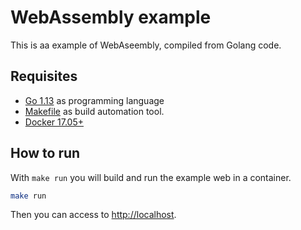 # WebAssembly example

This is aa example of WebAseembly, compiled from Golang code.

## Requisites

- [Go 1.13](https://golang.org) as programming language
- [Makefile](https://www.gnu.org/software/make/) as build automation tool.
- [Docker 17.05+](https://www.docker.com/)

## How to run

With `make run` you will build and run the example web in a container.

```bash
make run
```

Then you can access to [http://localhost](http://localhost).
